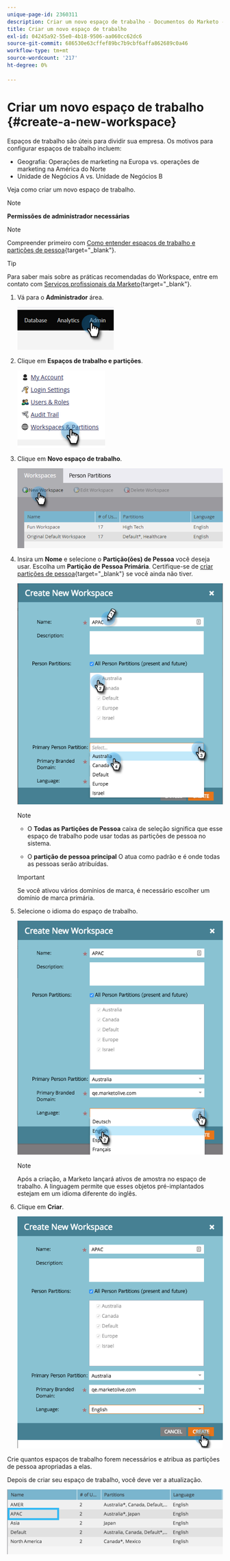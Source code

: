 ```yaml
---
unique-page-id: 2360311
description: Criar um novo espaço de trabalho - Documentos do Marketo - Documentação do produto
title: Criar um novo espaço de trabalho
exl-id: 04245a92-55e0-4b18-9506-aa060cc62dc6
source-git-commit: 686530e63cffef89bc7b9cbf6affa862689c0a46
workflow-type: tm+mt
source-wordcount: '217'
ht-degree: 0%

---
```


# Criar um novo espaço de trabalho {#create-a-new-workspace}

Espaços de trabalho são úteis para dividir sua empresa. Os motivos para configurar espaços de trabalho incluem:

* Geografia: Operações de marketing na Europa vs. operações de marketing na América do Norte
* Unidade de Negócios A vs. Unidade de Negócios B

Veja como criar um novo espaço de trabalho.

>[!NOTE]
>
>**Permissões de administrador necessárias**

>[!NOTE]
>
>Compreender primeiro com [Como entender espaços de trabalho e partições de pessoa](/help/marketo/product-docs/administration/workspaces-and-person-partitions/understanding-workspaces-and-person-partitions.md){target="_blank"}.

>[!TIP]
>
>Para saber mais sobre as práticas recomendadas do Workspace, entre em contato com [Serviços profissionais da Marketo](https://business.adobe.com/products/marketo/services-support.html){target="_blank"}.

1. Vá para o **Administrador** área.

   ![](assets/create-a-new-workspace-1.png)

1. Clique em **Espaços de trabalho e partições**.

   ![](assets/create-a-new-workspace-2.png)

1. Clique em **Novo espaço de trabalho**.

   ![](assets/create-a-new-workspace-3.png)

1. Insira um **Nome** e selecione o **Partição(ões) de Pessoa** você deseja usar. Escolha um **Partição de Pessoa Primária**. Certifique-se de [criar partições de pessoa](/help/marketo/product-docs/administration/workspaces-and-person-partitions/create-a-person-partition.md){target="_blank"} se você ainda não tiver.

   ![](assets/create-a-new-workspace-4.png)

   >[!NOTE]
   >
   >* O **Todas as Partições de Pessoa** caixa de seleção significa que esse espaço de trabalho pode usar todas as partições de pessoa no sistema.
   >
   >* O **partição de pessoa principal** O atua como padrão e é onde todas as pessoas serão atribuídas.


   >[!IMPORTANT]
   >
   >Se você ativou vários domínios de marca, é necessário escolher um domínio de marca primária.

1. Selecione o idioma do espaço de trabalho.

   ![](assets/create-a-new-workspace-5.png)

   >[!NOTE]
   >
   >Após a criação, a Marketo lançará ativos de amostra no espaço de trabalho. A linguagem permite que esses objetos pré-implantados estejam em um idioma diferente do inglês.

1. Clique em **Criar**.

   ![](assets/create-a-new-workspace-6.png)

Crie quantos espaços de trabalho forem necessários e atribua as partições de pessoa apropriadas a elas.

Depois de criar seu espaço de trabalho, você deve ver a atualização.

![](assets/create-a-new-workspace-7.png)
